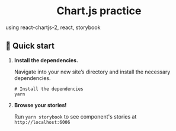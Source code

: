 <h1 align="center">
  Chart.js practice
</h1>

using react-chartjs-2, react, storybook

## 🚅  Quick start

1.  **Install the dependencies.**

    Navigate into your new site’s directory and install the necessary dependencies.

    ```shell
    # Install the dependencies
    yarn
    ```

1.  **Browse your stories!**

    Run `yarn storybook` to see component's stories at `http://localhost:6006`
